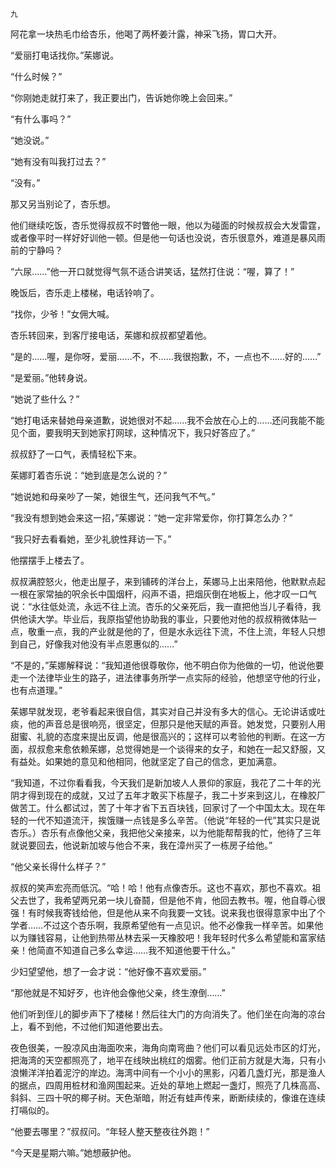     九 

   阿花拿一块热毛巾给杏乐，他喝了两杯姜汁露，神采飞扬，胃口大开。

   “爱丽打电话找你。”茱娜说。

   “什么时候？”

   “你刚她走就打来了，我正要出门，告诉她你晚上会回来。”

   “有什么事吗？”

   “她没说。”

   “她有没有叫我打过去？”

   “没有。”

   那又另当别论了，杏乐想。

   他们继续吃饭，杏乐觉得叔叔不时瞥他一眼，他以为碰面的时候叔叔会大发雷霆，或者像平时一样好好训他一顿。但是他一句话也没说，杏乐很意外，难道是暴风雨前的宁静吗？

   “六尿……”他一开口就觉得气氛不适合讲笑话，猛然打住说：“喔，算了！”

   晚饭后，杏乐走上楼梯，电话铃响了。

   “找你，少爷！”女佣大喊。

   杏乐转回来，到客厅接电话，茱娜和叔叔都望着他。

   “是的……喔，是你呀，爱丽……不，不……我很抱歉，不，一点也不……好的……”

   “是爱丽。”他转身说。

   “她说了些什么？”

   “她打电话来替她母亲道歉，说她很对不起……我不会放在心上的……还问我能不能见个面，要我明天到她家打网球，这种情况下，我只好答应了。”

   叔叔舒了一口气，表情轻松下来。

   茱娜盯着杏乐说：“她到底是怎么说的？”

   “她说她和母亲吵了一架，她很生气，还问我气不气。”

   “我没有想到她会来这一招，”茱娜说：“她一定非常爱你，你打算怎么办？”

   “我只好去看看她，至少礼貌性拜访一下。”

   他摆摆手上楼去了。

   叔叔满腔怒火，他走出屋子，来到铺砖的洋台上，茱娜马上出来陪他，他默默点起一根在家常抽的呎余长中国烟杆，闷声不语，把烟灰倒在地板上，他才叹一口气说：“水往低处流，永远不往上流。杏乐的父亲死后，我一直把他当儿子看待，我供他读大学。毕业后，我原指望他协助我的事业，只要他对他的叔叔稍微体贴一点，敬重一点，我的产业就是他的了，但是水永远往下流，不住上流，年轻人只想到自己，好像我对他没有半点恩惠似的……”

   “不是的，”茱娜解释说：“我知道他很尊敬你，他不明白你为他做的一切，他说他要走一个法律毕业生的路子，进法律事务所学一点实际的经验，他想坚守他的行业，也有点道理。”

   茱娜早就发现，老爷看起来很自信，其实对自己并没有多大的信心。无论讲话或吐痰，他的声音总是很响亮，很坚定，但那只是他天赋的声音。她发觉，只要别人用甜蜜、礼貌的态度来提出反调，他是很高兴的；这样可以考验他的判断。在这一方面，叔叔愈来愈依赖茱娜，总觉得她是一个谈得来的女子，和她在一起又舒服，又有益处。如果她的意见和他相同，他就坚定了自己的信念，更加满意。

   “我知道，不过你看看我，今天我们是新加坡人人景仰的家庭，我花了二十年的光阴才得到现在的成就，又过了五年才敢买下栋屋子，我二十岁来到这儿，在橡胶厂做苦工。什么都试过，苦了十年才省下五百块钱，回家讨了一个中国太太。现在年轻的一代不知道流汗，挨饿赚一点钱是多么辛苦。（他说“年轻的一代”其实只是说杏乐。）杏乐有点像他父亲，我把他父亲接来，以为他能帮帮我的忙，他待了三年就说要回去，他说新加坡与他合不来，我在漳州买了一栋房子给他。”

   “他父亲长得什么样子？”

   叔叔的笑声宏亮而低沉。“哈！哈！他有点像杏乐。这也不喜欢，那也不喜欢。祖父去世了，我希望两兄弟一块儿奋鬪，但是他不肯，他回去教书。喔，他自尊心很强！有时候我寄钱给他，但是他从来不向我要一文钱。说来我也很得意家中出了个学者……不过这个杏乐啊，我原希望他有一点见识。他不必像我一样辛苦。如果他以为赚钱容易，让他到热带丛林去采一天橡胶吧！我年轻时代多么希望能和富家结亲！他简直不知道自己多么幸运……我不知道他要干什么。”

   少妇望望他，想了一会才说：“他好像不喜欢爱丽。”

   “那他就是不知好歹，也许他会像他父亲，终生潦倒……”

   他们听到侄儿的脚步声下了楼梯！然后往大门的方向消失了。他们坐在向海的凉台上，看不到他，不过他们知道他要出去。

   夜色很美，一股凉风由海面吹来，海角向南弯曲？他们可以看见远处市区的灯光，把海湾的天空都照亮了，地平在线映出桃红的烟雾。他们正前方就是大海，只有小浪懒洋洋拍着泥泞的岸边。海湾中间有一个小小的黑影，闪着几盏灯光，那是渔人的据点，四周用桩材和渔网围起来。近处的草地上燃起一盏灯，照亮了几株高高、斜斜、三四十呎的椰子树。天色渐暗，附近有蛙声传来，断断续续的，像谁在连续打嗝似的。

   “他要去哪里？”叔叔问。“年轻人整天整夜往外跑！”

   “今天是星期六嘛。”她想蔽护他。

